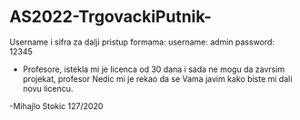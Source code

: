 # AS2022-TrgovackiPutnik-


Username i sifra za dalji pristup formama:
username: admin
password: 12345


- Profesore, istekla mi je licenca od 30 dana i sada ne mogu da zavrsim projekat, profesor Nedic mi je rekao da se Vama javim kako biste mi dali novu licencu.

-Mihajlo Stokic 127/2020

